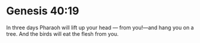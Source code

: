 # Genesis 40:19

In three days Pharaoh will lift up your head — from you!—and hang you on a tree. And the birds will eat the flesh from you.
